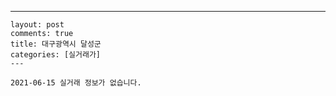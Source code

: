 ---
    layout: post
    comments: true
    title: 대구광역시 달성군
    categories: [실거래가]
    ---

    2021-06-15 실거래 정보가 없습니다.

    